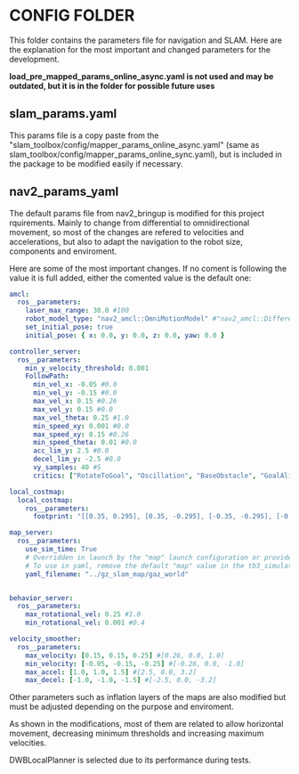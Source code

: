 # CONFIG FOLDER

This folder contains the parameters file for navigation and SLAM. Here are the explanation for the most important and changed parameters for the development.

**load_pre_mapped_params_online_async.yaml is not used and may be outdated, but it is in the folder for possible future uses**

## slam_params.yaml

This params file is a copy paste from the "slam_toolbox/config/mapper_params_online_async.yaml" (same as slam_toolbox/config/mapper_params_online_sync.yaml), but is included in the package to be modified easily if necessary.

## nav2_params_yaml

The default params file from nav2_bringup is modified for this project rquirements. Mainly to change from differential to omnidirectional movement, so most of the changes are refered to velocities and accelerations, but also to adapt the navigation to the robot size, components and enviroment.

Here are some of the most important changes. If no coment is following the value it is full added, either the comented value is the default one:

```yaml
amcl:
  ros__parameters:
    laser_max_range: 30.0 #100
    robot_model_type: "nav2_amcl::OmniMotionModel" #"nav2_amcl::DifferentialMotionModel"
    set_initial_pose: true
    initial_pose: { x: 0.0, y: 0.0, z: 0.0, yaw: 0.0 }

controller_server:
  ros__parameters:
    min_y_velocity_threshold: 0.001
    FollowPath:
      min_vel_x: -0.05 #0.0
      min_vel_y: -0.15 #0.0
      max_vel_x: 0.15 #0.26
      max_vel_y: 0.15 #0.0
      max_vel_theta: 0.25 #1.0
      min_speed_xy: 0.001 #0.0
      max_speed_xy: 0.15 #0.26
      min_speed_theta: 0.01 #0.0
      acc_lim_y: 2.5 #0.0
      decel_lim_y: -2.5 #0.0
      vy_samples: 40 #5
      critics: ["RotateToGoal", "Oscillation", "BaseObstacle", "GoalAlign", "PathAlign", "PathDist", "GoalDist", "Twirling"] #Same without "Twirling"

local_costmap:
  local_costmap:
    ros__parameters:
      footprint: "[[0.35, 0.295], [0.35, -0.295], [-0.35, -0.295], [-0.35, 0.295]]" #robot_radius: 0.46

map_server:
  ros__parameters:
    use_sim_time: True
    # Overridden in launch by the "map" launch configuration or provided default value.
    # To use in yaml, remove the default "map" value in the tb3_simulation_launch.py file & provide full path to map below.
    yaml_filename: "../gz_slam_map/gaz_world"


behavior_server:
  ros__parameters:
    max_rotational_vel: 0.25 #1.0
    min_rotational_vel: 0.001 #0.4

velocity_smoother:
  ros__parameters:
    max_velocity: [0.15, 0.15, 0.25] #[0.26, 0.0, 1.0]
    min_velocity: [-0.05, -0.15, -0.25] #[-0.26, 0.0, -1.0]
    max_accel: [1.0, 1.0, 1.5] #[2.5, 0.0, 3.2]
    max_decel: [-1.0, -1.0, -1.5] #[-2.5, 0.0, -3.2]
```
Other parameters such as inflation layers of the maps are also modified but must be adjusted depending on the purpose and enviroment.

As shown in the modifications, most of them are related to allow horizontal movement, decreasing minimum thresholds and increasing maximum velocities.

DWBLocalPlanner is selected due to its performance during tests.

